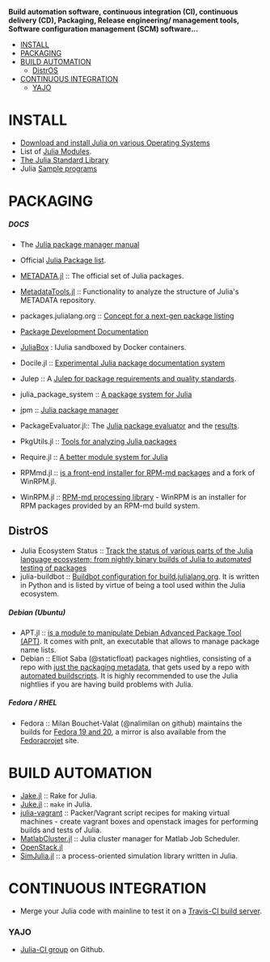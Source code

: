**Build automation software, continuous integration (CI), continuous delivery (CD), Packaging, Release engineering/ management tools, Software configuration management (SCM) software...**

- [INSTALL](#install)
- [PACKAGING](#packaging)
- [BUILD AUTOMATION](#build-automation)
   - [DistrOS](#distros)
- [CONTINUOUS INTEGRATION](#continuous-integration)
   - [YAJO](#yajo)



# INSTALL 
- [Download and install Julia on various Operating Systems](http://julialang.org/downloads/)
- List of [Julia Modules](http://docs.julialang.org/en/latest/manual/modules/).
- [The Julia Standard Library](http://docs.julialang.org/en/latest/stdlib/)
- Julia [Sample programs](https://github.com/JuliaLang/julia/tree/master/examples)


# PACKAGING
##### DOCS
   - The [Julia package manager manual](http://docs.julialang.org/en/latest/manual/packages/)
   - Official [Julia Package list](http://docs.julialang.org/en/latest/packages/packagelist/).
   - [METADATA.jl](https://github.com/JuliaLang/METADATA.jl) :: The official set of Julia packages.
   - [MetadataTools.jl](https://github.com/IainNZ/MetadataTools.jl) :: Functionality to analyze the structure of Julia's METADATA repository.
   - packages.julialang.org :: [Concept for a next-gen package listing](https://github.com/IainNZ/packages.julialang.org)
   - [Package Development Documentation](http://docs.julialang.org/en/latest/manual/packages/#package-development)   
   - [JuliaBox](https://github.com/JuliaLang/JuliaBox) : IJulia sandboxed by Docker containers.
    
- Docile.jl :: [Experimental Julia package documentation system](https://github.com/MichaelHatherly/Docile.jl)
- Julep :: A [Julep for package requirements and quality standards](https://gist.github.com/IainNZ/6086173).
- julia_package_system :: [A package system for Julia](https://github.com/johnmyleswhite/julia_package_system)
- jpm :: [Julia package manager](https://github.com/dirk/jpm)
- PackageEvaluator.jl:: The [Julia package evaluator](https://github.com/IainNZ/PackageEvaluator.jl) and the [results](http://iaindunning.com/PackageEval/).
- PkgUtils.jl :: [Tools for analyzing Julia packages](https://github.com/johnmyleswhite/PkgUtils.jl)
- Require.jl :: [A better module system for Julia](https://github.com/jkroso/Require.jl)
- RPMmd.jl :: [is a front-end installer for RPM-md packages](https://github.com/ihnorton/RPMmd.jl) and a fork of WinRPM.jl.
- WinRPM.jl :: [RPM-md processing library](https://github.com/JuliaLang/WinRPM.jl) - WinRPM is an installer for RPM packages provided by an RPM-md build system.

## DistrOS
- Julia Ecosystem Status :: [Track the status of various parts of the Julia language ecosystem; from nightly binary builds of Julia to automated testing of packages](http://status.julialang.org/)
- julia-buildbot :: [Buildbot configuration for build.julialang.org](https://github.com/staticfloat/julia-buildbot). It is written in Python and is listed by virtue of being a tool used within the Julia ecosystem.



##### Debian (Ubuntu)
- APT.jl :: [is a module to manipulate Debian Advanced Package Tool (APT)](https://github.com/bbshortcut/APT.jl). It comes with pnlt, an executable that allows to manage package name lists.
- Debian :: Elliot Saba (@staticfloat) packages nightlies, consisting of a repo with [just the packaging metadata](https://github.com/staticfloat/julia-debian), that gets used by a repo with [automated buildscripts](https://github.com/staticfloat/julia-nightly-packaging). It is highly recommended to use the Julia nightlies if you are having build problems with Julia.

##### Fedora / RHEL
- Fedora :: Milan Bouchet-Valat (@nalimilan on github) maintains the builds for [Fedora 19 and 20](http://nalimilan.perso.neuf.fr/transfert/), a mirror is also available from the [Fedoraprojet](http://copr-be.cloud.fedoraproject.org/results/nalimilan/julia/) site.


# BUILD AUTOMATION
- [Jake.jl](https://github.com/nolta/Jake.jl) :: Rake for Julia.
- [Juke.jl](https://github.com/kshramt/Juke.jl) :: `make` in Julia.
- [julia-vagrant](https://github.com/staticfloat/julia-vagrant) :: Packer/Vagrant script recipes for making virtual machines - create vagrant boxes and openstack images for performing builds and tests of Julia.
- [MatlabCluster.jl](https://github.com/simonster/MatlabCluster.jl) :: Julia cluster manager for Matlab Job Scheduler.
- [OpenStack.jl](https://github.com/loladiro/OpenStack.jl)
- [SimJulia.jl](https://github.com/BenLauwens/SimJulia.jl) :: a process-oriented simulation library written in Julia.

# CONTINUOUS INTEGRATION
- Merge your Julia code with mainline to test it on a [Travis-CI build server](https://travis-ci.org/JuliaLang/).

### YAJO
- [Julia-CI group](https://github.com/julia-ci) on Github.

